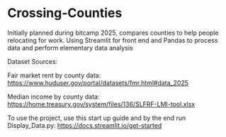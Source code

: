 # Crossing-Counties
Initially planned during bitcamp 2025, compares counties to help people relocating for work.
Using Streamlit for front end and Pandas to process data and perform elementary data analysis

Dataset Sources: 

Fair market rent by county data: https://www.huduser.gov/portal/datasets/fmr.html#data_2025

Median income by county data: https://home.treasury.gov/system/files/136/SLFRF-LMI-tool.xlsx

To use the project, use this start up guide and by the end run Display_Data.py: https://docs.streamlit.io/get-started
